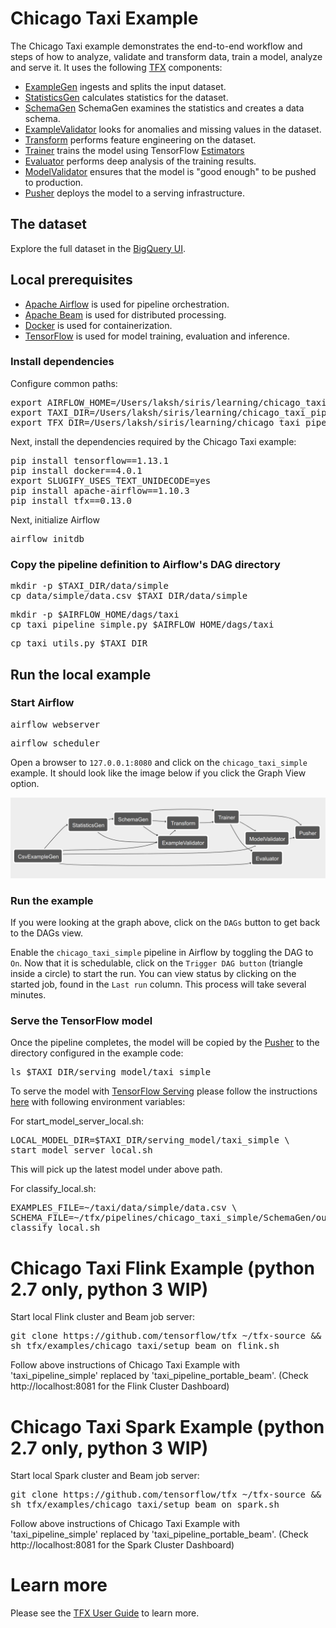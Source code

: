 # Chicago Taxi Example

The Chicago Taxi example demonstrates the end-to-end workflow and steps of how
to analyze, validate and transform data, train a model, analyze and serve it. It
uses the following [TFX](https://www.tensorflow.org/tfx) components:

* [ExampleGen](https://github.com/tensorflow/tfx/blob/master/docs/guide/examplegen.md)
  ingests and splits the input dataset.
* [StatisticsGen](https://github.com/tensorflow/tfx/blob/master/docs/guide/statsgen.md)
  calculates statistics for the dataset.
* [SchemaGen](https://github.com/tensorflow/tfx/blob/master/docs/guide/schemagen.md)
  SchemaGen examines the statistics and creates a data schema.
* [ExampleValidator](https://github.com/tensorflow/tfx/blob/master/docs/guide/exampleval.md)
  looks for anomalies and missing values in the dataset.
* [Transform](https://github.com/tensorflow/tfx/blob/master/docs/guide/transform.md)
  performs feature engineering on the dataset.
* [Trainer](https://github.com/tensorflow/tfx/blob/master/docs/guide/trainer.md)
  trains the model using TensorFlow [Estimators](https://www.tensorflow.org/guide/estimators)
* [Evaluator](https://github.com/tensorflow/tfx/blob/master/docs/guide/evaluator.md)
  performs deep analysis of the training results.
* [ModelValidator](https://github.com/tensorflow/tfx/blob/master/docs/guide/modelval.md)
  ensures that the model is "good enough" to be pushed to production.
* [Pusher](https://github.com/tensorflow/tfx/blob/master/docs/guide/pusher.md)
  deploys the model to a serving infrastructure.


## The dataset

Explore the full dataset in the
[BigQuery UI](https://bigquery.cloud.google.com/dataset/bigquery-public-data:chicago_taxi_trips).

## Local prerequisites

* [Apache Airflow](https://airflow.apache.org/) is used for pipeline orchestration.
* [Apache Beam](https://beam.apache.org/) is used for distributed processing.
* [Docker](https://www.docker.com/) is used for containerization.
* [TensorFlow](https://tensorflow.org) is used for model training, evaluation and inference.

### Install dependencies


Configure common paths:

<pre class="devsite-terminal devsite-click-to-copy">
export AIRFLOW_HOME=/Users/laksh/siris/learning/chicago_taxi_pipeline_tfx/airflow
export TAXI_DIR=/Users/laksh/siris/learning/chicago_taxi_pipeline_tfx/taxi
export TFX_DIR=/Users/laksh/siris/learning/chicago_taxi_pipeline_tfx/tfx
</pre>

Next, install the dependencies required by the Chicago Taxi example:

<pre class="devsite-terminal devsite-click-to-copy">
pip install tensorflow==1.13.1
pip install docker==4.0.1
export SLUGIFY_USES_TEXT_UNIDECODE=yes
pip install apache-airflow==1.10.3
pip install tfx==0.13.0
</pre>

Next, initialize Airflow

<pre class="devsite-terminal devsite-click-to-copy">
airflow initdb
</pre>

### Copy the pipeline definition to Airflow's DAG directory

<pre class="devsite-terminal devsite-click-to-copy">
mkdir -p $TAXI_DIR/data/simple
cp data/simple/data.csv $TAXI_DIR/data/simple
</pre>

<pre class="devsite-terminal devsite-click-to-copy">
mkdir -p $AIRFLOW_HOME/dags/taxi
cp taxi_pipeline_simple.py $AIRFLOW_HOME/dags/taxi
</pre>

<pre class="devsite-terminal devsite-click-to-copy">
cp taxi_utils.py $TAXI_DIR
</pre>

## Run the local example

### Start Airflow

<pre class="devsite-terminal devsite-click-to-copy">
airflow webserver
</pre>

<pre class="devsite-terminal devsite-click-to-copy">
airflow scheduler
</pre>

Open a browser to <code>127.0.0.1:8080</code> and click on the <code>chicago_taxi_simple</code> example.
It should look like the image below if you click the Graph View option.

![Pipeline view](chicago_taxi_pipeline_simple.png)

### Run the example

If you were looking at the graph above, click on the <code>DAGs</code> button to
get back to the DAGs view.

Enable the <code>chicago_taxi_simple</code> pipeline in Airflow by toggling
the DAG to <code>On</code>.  Now that it is schedulable, click on the
<code>Trigger DAG button</code> (triangle inside a circle) to start the run. You
can view status by clicking on the started job, found in the
<code>Last run</code> column. This process will take several minutes.

### Serve the TensorFlow model

Once the pipeline completes, the model will be copied by the [Pusher](https://github.com/tensorflow/tfx/blob/master/docs/guide/pusher.md)
to the directory configured in the example code:

<pre class="devsite-terminal devsite-click-to-copy">
ls $TAXI_DIR/serving_model/taxi_simple
</pre>


To serve the model with [TensorFlow Serving](https://www.tensorflow.org/serving)
please follow the instructions [here](https://github.com/tensorflow/tfx/blob/master/tfx/examples/chicago_taxi/README.md#serve-the-tensorflow-model) with following environment variables:

For start_model_server_local.sh:

<pre class="devsite-terminal devsite-click-to-copy">
LOCAL_MODEL_DIR=$TAXI_DIR/serving_model/taxi_simple \
start_model_server_local.sh
</pre>

This will pick up the latest model under above path.

For classify_local.sh:

<pre class="devsite-terminal devsite-click-to-copy">
EXAMPLES_FILE=~/taxi/data/simple/data.csv \
SCHEMA_FILE=~/tfx/pipelines/chicago_taxi_simple/SchemaGen/output/<b>CHANGE_TO_LATEST_DIR</b>/schema.pbtxt \
classify_local.sh
</pre>

# Chicago Taxi Flink Example (python 2.7 only, python 3 WIP)

Start local Flink cluster and Beam job server:

<pre class="devsite-terminal devsite-click-to-copy">
git clone https://github.com/tensorflow/tfx ~/tfx-source && pushd ~/tfx-source
sh tfx/examples/chicago_taxi/setup_beam_on_flink.sh
</pre>

Follow above instructions of Chicago Taxi Example with 'taxi_pipeline_simple'
replaced by 'taxi_pipeline_portable_beam'.
(Check http://localhost:8081 for the Flink Cluster Dashboard)

# Chicago Taxi Spark Example (python 2.7 only, python 3 WIP)

Start local Spark cluster and Beam job server:

<pre class="devsite-terminal devsite-click-to-copy">
git clone https://github.com/tensorflow/tfx ~/tfx-source && pushd ~/tfx-source
sh tfx/examples/chicago_taxi/setup_beam_on_spark.sh
</pre>

Follow above instructions of Chicago Taxi Example with 'taxi_pipeline_simple'
replaced by 'taxi_pipeline_portable_beam'.
(Check http://localhost:8081 for the Spark Cluster Dashboard)

# Learn more

Please see the [TFX User Guide](https://github.com/tensorflow/tfx/blob/master/docs/guide/index.md) to learn more.

